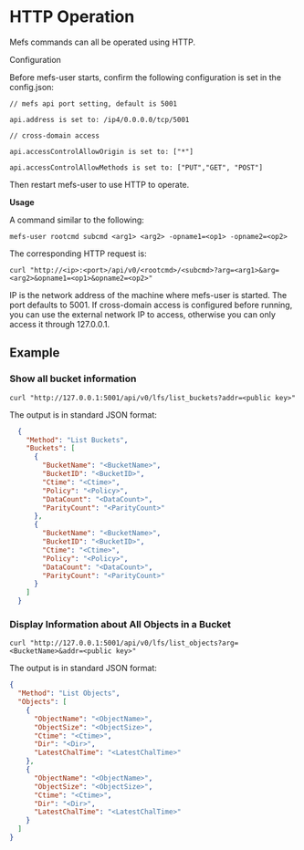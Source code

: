 # HTTP Operation

Mefs commands can all be operated using HTTP.

Configuration

Before mefs-user starts, confirm the following configuration is set in the config.json:

```shell
// mefs api port setting, default is 5001

api.address is set to: /ip4/0.0.0.0/tcp/5001

// cross-domain access

api.accessControlAllowOrigin is set to: ["*"]

api.accessControlAllowMethods is set to: ["PUT","GET", "POST"]
```

Then restart mefs-user to use HTTP to operate.

**Usage**

A command similar to the following:

```shell
mefs-user rootcmd subcmd <arg1> <arg2> -opname1=<op1> -opname2=<op2>
```

The corresponding HTTP request is:

```shell
curl "http://<ip>:<port>/api/v0/<rootcmd>/<subcmd>?arg=<arg1>&arg=<arg2>&opname1=<op1>&opname2=<op2>"
```

IP is the network address of the machine where mefs-user is started. The port defaults to 5001. If cross-domain access is configured before running, you can use the external network IP to access, otherwise you can only access it through 127.0.0.1.

## Example

### Show all bucket information

```shell
curl "http://127.0.0.1:5001/api/v0/lfs/list_buckets?addr=<public key>"
```

The output is in standard JSON format:

```json
  {
    "Method": "List Buckets",
    "Buckets": [
      {
        "BucketName": "<BucketName>",
        "BucketID": "<BucketID>",
        "Ctime": "<Ctime>",
        "Policy": "<Policy>",
        "DataCount": "<DataCount>",
        "ParityCount": "<ParityCount>"
      },
      {
        "BucketName": "<BucketName>",
        "BucketID": "<BucketID>",
        "Ctime": "<Ctime>",
        "Policy": "<Policy>",
        "DataCount": "<DataCount>",
        "ParityCount": "<ParityCount>"
      }
    ]
  }
```

### Display Information about All Objects in a Bucket

```shell
curl "http://127.0.0.1:5001/api/v0/lfs/list_objects?arg=<BucketName>&addr=<public key>"
```

The output is in standard JSON format:

```json
{
  "Method": "List Objects",
  "Objects": [
    {
      "ObjectName": "<ObjectName>",
      "ObjectSize": "<ObjectSize>",
      "Ctime": "<Ctime>",
      "Dir": "<Dir>",
      "LatestChalTime": "<LatestChalTime>"
    },
    {
      "ObjectName": "<ObjectName>",
      "ObjectSize": "<ObjectSize>",
      "Ctime": "<Ctime>",
      "Dir": "<Dir>",
      "LatestChalTime": "<LatestChalTime>"
    }
  ]
}
```
